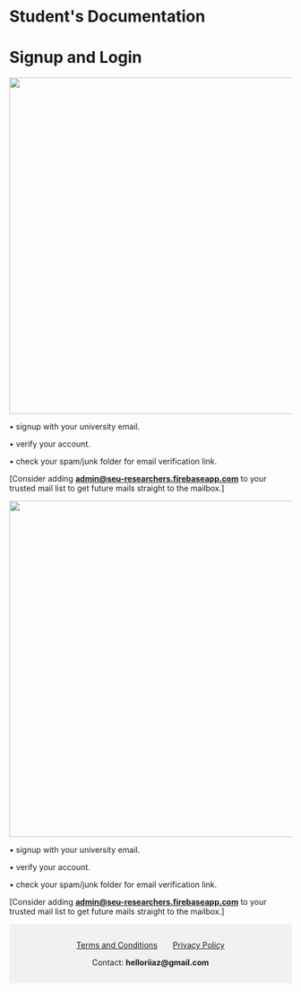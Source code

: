 # **Student's Documentation**

# Signup and Login

<div>
<img src="./assets/images/signupLogin.gif"
height="600px">

• signup with your university email.

• verify your account.

• check your spam/junk folder for email verification link. 

[Consider adding **admin@seu-researchers.firebaseapp.com** to your trusted mail list to get future mails straight to the mailbox.]
</div>



<div>
<img src="./assets/images/signupLogin.gif"
height="600px">


• signup with your university email.

• verify your account.

• check your spam/junk folder for email verification link. 

[Consider adding **admin@seu-researchers.firebaseapp.com** to your trusted mail list to get future mails straight to the mailbox.]
</div>

<div style="background-color:rgba(0, 0, 0, 0.0470588); text-align:center; vertical-align: middle; padding:15px 0;">
<p align="center">
<a href="https://iqbalriiaz.github.io/seu-researchers/Terms-and-Conditions.html">Terms and Conditions</a>&nbsp; &nbsp; &nbsp; &nbsp;<a href="https://iqbalriiaz.github.io/seu-researchers/Privacy-Policy.html">Privacy Policy</a></p>

<p align="center">Contact: <b>helloriiaz@gmail.com</b> </p>
</div>